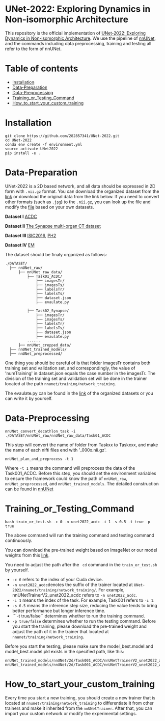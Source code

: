 # UNet-2022: Exploring Dynamics in Non-isomorphic Architecture
This repository is the official implementation of [UNet-2022: Exploring Dynamics in Non-isomorphic Architecture](). We use the pipeline of [nnUNet](https://github.com/MIC-DKFZ/nnUNet), and the commands including data preprocessing, training and testing all refer to the form of nnUNet.
# Table of contents  
- [Installation](#Installation) 
- [Data-Preparation](#Data-Preparation)
- [Data-Preprocessing](#Data-Preprocessing)
- [Training_or_Testing_Command](#Training_or_Testing_Command) 
- [How_to_start_your_custom_training](#How_to_start_your_custom_training) 
# Installation
```
git clone https://github.com/282857341/UNet-2022.git
cd UNet-2022
conda env create -f environment.yml
source activate UNet2022
pip install -e .
```
# Data-Preparation
UNet-2022 is a 2D based network, and all data should be expressed in 2D form with ```.nii.gz``` format. You can download the organized dataset from the [link](https://drive.google.com/drive/folders/1b4IVd9pOCFwpwoqfnVpsKZ6b3vfBNL6x?usp=sharing) or download the original data from the link below. If you need to convert other formats (such as ```.jpg```) to the ```.nii.gz```, you can look up the file and modify the [file](https://github.com/282857341/UNet-2022/blob/master/nnunet/dataset_conversion/Task120_ISIC.py) based on your own datasets.

**Dataset I**
[ACDC](https://www.creatis.insa-lyon.fr/Challenge/acdc/)

**Dataset II**
[The Synapse multi-organ CT dataset](https://www.synapse.org/#!Synapse:syn3193805/wiki/217789)

**Dataset III**
[ISIC2016](https://www.isic-archive.com/#!/topWithHeader/wideContentTop/main), [PH2](https://www.fc.up.pt/addi/ph2%20database.html)

**Dataset IV**
[EM](https://imagej.net/events/isbi-2012-segmentation-challenge#training-data)

The dataset should be finaly organized as follows:
```
./DATASET/
  ├── nnUNet_raw/
      ├── nnUNet_raw_data/
          ├── Task01_ACDC/
              ├── imagesTr/
              ├── imagesTs/
              ├── labelsTr/
              ├── labelsTs/
              ├── dataset.json
              ├── evaulate.py

          ├── Task02_Synapse/
              ├── imagesTr/
              ├── imagesTs/
              ├── labelsTr/
              ├── labelsTs/
              ├── dataset.json
              ├── evaulate.py              
          ......
      ├── nnUNet_cropped_data/
  ├── nnUNet_trained_models/
  ├── nnUNet_preprocessed/
```
One thing you should be careful of is that folder imagesTr contains both training set and validation set, and correspondingly, the value of 'numTraining' in dataset.json equals the case number in the imagesTr. The division of the training set and validation set will be done in the trainer located at the path ```nnunet/training/network_training```.

The evaulate.py can be found in the [link](https://drive.google.com/drive/folders/1b4IVd9pOCFwpwoqfnVpsKZ6b3vfBNL6x?usp=sharing) of the organized datasets or you can write it by yourself.
# Data-Preprocessing
```
nnUNet_convert_decathlon_task -i ./DATASET/nnUNet_raw/nnUNet_raw_data/Task01_ACDC
```
This step will convert the name of folder from Taskxx to Taskxxx, and make the name of each nifti files end with '_000x.nii.gz'.
```
nnUNet_plan_and_preprocess -t 1
```
Where ```-t 1``` means the command will preprocess the data of the Task001_ACDC.
Before this step, you should set the environment variables to ensure the framework could know the path of ```nnUNet_raw```, ```nnUNet_preprocessed```, and ```nnUNet_trained_models```. The detailed construction can be found in [nnUNet](https://github.com/MIC-DKFZ/nnUNet/blob/master/documentation/setting_up_paths.md)

# Training_or_Testing_Command
```
bash train_or_test.sh -c 0 -n unet2022_acdc -i 1 -s 0.5 -t true -p true 
```
The above command will run the training command and testing command continuously.

You can download the pre-trained weight based on ImageNet or our model weights from this [link](https://drive.google.com/drive/folders/1F9HnLCzWGqoC4BIQ-pDDlnWkmP9Y98Bj?usp=sharing). 

You need to adjust the path after the ``` cd``` command in the ```train_or_test.sh``` by yourself.
- ```-c 0``` refers to the index of your Cuda device.
- ```-n unet2022_acdc```denotes the suffix of the trainer located at ```UNet-2022/nnunet/training/network_training/```. For example, nnUNetTrainerV2_unet2022_acdc refers to ```-n unet2022_acdc```.
- ```-i 1``` means the index of the task. For example, Task001 refers to ```-i 1```.
- ```-s 0.5``` means the inference step size, reducing the value tends to bring better performance but longer inference time.
- ```-t true/false`` determines whether to run the training command.
- ```-p true/false``` determines whether to run the testing command.
Before you start the training, please download the pre-trained weight and adjust the path of it in the trainer that located at ```nnunet/training/network_training```.

Before you start the testing, please make sure the model_best.model and model_best.model.pkl exists in the specified path, like this:
```
nnUNet_trained_models/nnUNet/2d/Task001_ACDC/nnUNetTrainerV2_unet2022_acdc/fold_0/model_best.model
nnUNet_trained_models/nnUNet/2d/Task001_ACDC/nnUNetTrainerV2_unet2022_acdc/fold_0/model_best.model.pkl
```
# How_to_start_your_custom_training
Every time you start a new training, you should create a new trainer that is located at ```nnunet/training/network_training``` to differentiate it from other trainers and make it inherited from the ```nnUNetTrainer```. After that, you can import your custom network or modify the experimental settings.

